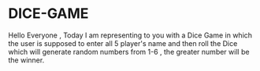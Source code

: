 # DICE-GAME
Hello Everyone , Today I am representing to you with a Dice Game in which the user is supposed to enter all 5 player's name and then roll the Dice which will generate random numbers from 1-6 , the greater number will be the winner.
